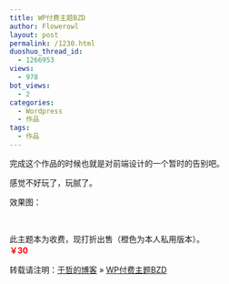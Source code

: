 ```yaml
---
title: WP付费主题BZD
author: Flowerowl
layout: post
permalink: /1230.html
duoshuo_thread_id:
  - 1266953
views:
  - 978
bot_views:
  - 2
categories:
  - Wordpress
  - 作品
tags:
  - 作品
---
```

完成这个作品的时候也就是对前端设计的一个暂时的告别吧。

感觉不好玩了，玩腻了。

效果图：

&nbsp;

此主题本为收费，现打折出售（橙色为本人私用版本）。  
**<span style="color: #ff0000;">￥30</span>**

转载请注明：[于哲的博客][1] &raquo; [WP付费主题BZD][2]

 [1]: http://localhost/wordpress
 [2]: http://localhost/wordpress/1230.html
